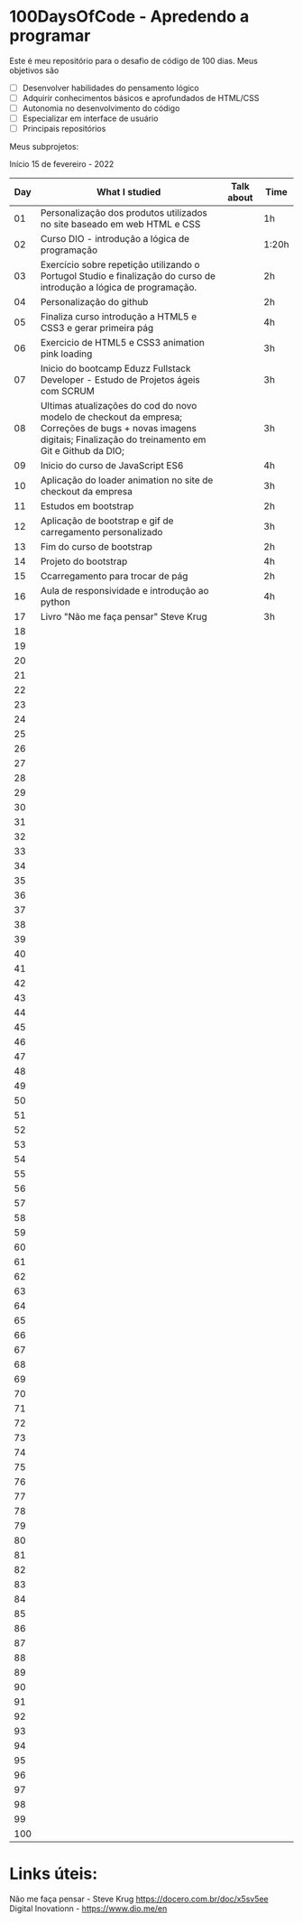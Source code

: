 # 100DaysOfCode - Apredendo a programar

<!--
| [Jupyter Notebooks] | [Study Material] | [Calendar] | [Informes] | [Listas] | [Bibliografia] |
|----------|------------|--------------|------------|----------|----------------|
- - -
--> 

Este é meu repositório para o desafio de código de 100 dias. Meus objetivos são

- [ ] Desenvolver habilidades do pensamento lógico 
- [ ] Adquirir conhecimentos básicos e aprofundados de HTML/CSS 
- [ ] Autonomia no desenvolvimento do código 
- [ ] Especializar em interface de usuário 
- [ ] Principais repositórios

Meus subprojetos:


Início 15 de fevereiro - 2022

|Day|What I studied | Talk about |Time |
|------|------|------|-------| 
| 01 | Personalização dos produtos utilizados no site  baseado em web HTML e CSS || 1h |
| 02 | Curso DIO - introdução a lógica de programação|| 1:20h  |
| 03 | Exercício sobre repetição utilizando o Portugol Studio e finalização do curso de introdução a lógica de programação. | | 2h |
| 04 | Personalização do github | | 2h |
| 05 | Finaliza curso introdução a HTML5 e CSS3 e gerar primeira pág || 4h |
| 06 | Exercicio de HTML5 e CSS3 animation pink loading || 3h |
| 07 | Inicio do bootcamp Eduzz Fullstack Developer - Estudo de Projetos ágeis com SCRUM || 3h |
| 08 | Ultimas atualizações do cod do novo modelo de checkout da empresa; Correções de bugs + novas imagens digitais; Finalização do treinamento em Git e Github da DIO;|  | 3h |
| 09 | Inicio do curso de JavaScript ES6|  |4h  |
| 10 | Aplicação do loader animation no site de checkout da empresa|  | 3h  |
| 11 | Estudos em bootstrap|  | 2h |
| 12 | Aplicação de bootstrap e gif de carregamento personalizado |  | 3h  |
| 13 | Fim do curso de bootstrap |  | 2h |
| 14 | Projeto do bootstrap |  | 4h  |
| 15 | Ccarregamento para trocar de pág|  | 2h |
| 16 | Aula de responsividade  e introdução ao python|  | 4h |
| 17 | Livro "Não me faça pensar" Steve Krug |  | 3h |
| 18 |  |  |  |
| 19 |  |  |  |
| 20 |  |  |  |
| 21 |  |  |  |
| 22 |  |  |  |
| 23 |  |  |  |
| 24 |  |  |  |
| 25 |  |  |  |
| 26 |  |  |  |
| 27 |  |  |  |
| 28 |  |  |  |
| 29 |  |  |  |
| 30 |  |  |  |
| 31 |  |  |  |
| 32 |  |  |  |
| 33 |  |  |  |
| 34 |  |  |  |
| 35 |  |  |  |
| 36 |  |  |  |
| 37 |  |  |  |
| 38 |  |  |  |
| 39 |  |  |  |
| 40 |  |  |  |
| 41 |  |  |  |
| 42 |  |  |  |
| 43 |  |  |  |
| 44 |  |  |  |
| 45 |  |  |  |
| 46 |  |  |  |
| 47 |  |  |  |
| 48 |  |  |  |
| 49 |  |  |  |
| 50 |  |  |  |
| 51 |  |  |  |
| 52 |  |  |  |
| 53 |  |  |  |
| 54 |  |  |  |
| 55 |  |  |  |
| 56 |  |  |  |
| 57 |  |  |  |
| 58 |  |  |  |
| 59 |  |  |  |
| 60 |  |  |  |
| 61 |  |  |  |
| 62 |  |  |  |
| 63 |  |  |  |
| 64 |  |  |  |
| 65 |  |  |  |
| 66 |  |  |  |
| 67 |  |  |  |
| 68 |  |  |  |
| 69 |  |  |  |
| 70 |  |  |  |
| 71 |  |  |  |
| 72 |  |  |  |
| 73 |  |  |  |
| 74 |  |  |  |
| 75 |  |  |  |
| 76 |  |  |  |
| 77 |  |  |  |
| 78 |  |  |  |
| 79 |  |  |  |
| 80 |  |  |  |
| 81 |  |  |  |
| 82 |  |  |  |
| 83 |  |  |  |
| 84 |  |  |  |
| 85 |  |  |  |
| 86 |  |  |  |
| 87 |  |  |  |
| 88 |  |  |  |
| 89 |  |  |  |
| 90 |  |  |  |
| 91 |  |  |  |
| 92 |  |  |  |
| 93 |  |  |  |
| 94 |  |  |  |
| 95 |  |  |  |
| 96 |  |  |  |
| 97 |  |  |  |
| 98 |  |  |  |
| 99 |  |  |  |
| 100 |  |  |  |

# Links úteis:

Não me faça pensar - Steve Krug <https://docero.com.br/doc/x5sv5ee>
Digital Inovationn - https://www.dio.me/en
